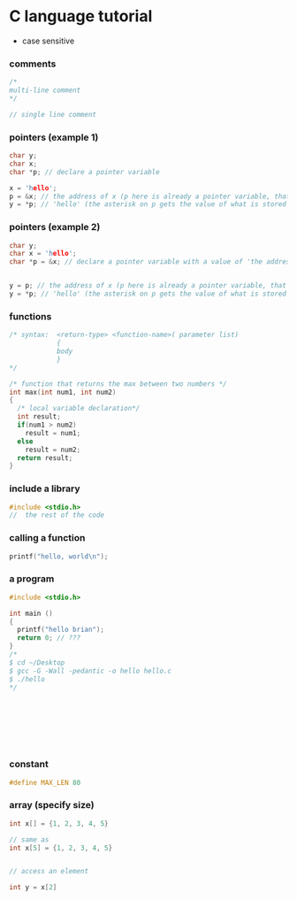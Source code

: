 # C language tutorial


- case sensitive


### comments

```c
/*
multi-line comment
*/

// single line comment
```


### pointers (example 1)

```c
char y;
char x;
char *p; // declare a pointer variable

x = 'hello';
p = &x; // the address of x (p here is already a pointer variable, that was declared above, and does not require to repeat the asterisk)
y = *p; // 'hello' (the asterisk on p gets the value of what is stored in that address)

```

### pointers (example 2)

```c
char y;
char x = 'hello';
char *p = &x; // declare a pointer variable with a value of 'the address of x'


y = p; // the address of x (p here is already a pointer variable, that was declared above, and does not require to repeat the asterisk)
y = *p; // 'hello' (the asterisk on p gets the value of what is stored in that address)
```

### functions

```c
/* syntax:  <return-type> <function-name>( parameter list)
            {
            body
            }
*/

/* function that returns the max between two numbers */
int max(int num1, int num2)
{
  /* local variable declaration*/
  int result;
  if(num1 > num2)
    result = num1;
  else
    result = num2;
  return result;
}            


```


### include a library


```c
#include <stdio.h>
//  the rest of the code
```



### calling a function

```c
printf("hello, world\n");
```



### a program


```c
#include <stdio.h>

int main ()
{
  printf("hello brian");
  return 0; // ???
}
/*
$ cd ~/Desktop
$ gcc -G -Wall -pedantic -o hello hello.c
$ ./hello
*/









```


### constant


```c
#define MAX_LEN 80
```



### array (specify size)

```c
int x[] = {1, 2, 3, 4, 5}

// same as
int x[5] = {1, 2, 3, 4, 5}


// access an element

int y = x[2]
```


















